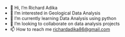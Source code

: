 - 👋 Hi, I’m Richard Adika
- 👀 I’m interested in Geological Data Analysis
- 🌱 I’m currently learning Data Analysis using python
- 💞️ I’m looking to collaborate on data analysis projects
- 📫 How to reach me richardadika86@gmail.com

<!---
RichardAdika/RichardAdika is a ✨ special ✨ repository because its `README.md` (this file) appears on your GitHub profile.
You can click the Preview link to take a look at your changes.
--->
